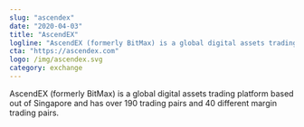 ```yaml
---
slug: "ascendex"
date: "2020-04-03"
title: "AscendEX"
logline: "AscendEX (formerly BitMax) is a global digital assets trading platform that is quickly becoming a leading exchange in China, Korea, and Japan. BitMax listed SOL on July 20th, 2020."
cta: "https://ascendex.com"
logo: /img/ascendex.svg
category: exchange
---
```


AscendEX (formerly BitMax) is a global digital assets trading platform based out of Singapore and has over 190 trading pairs and 40 different margin trading pairs.
